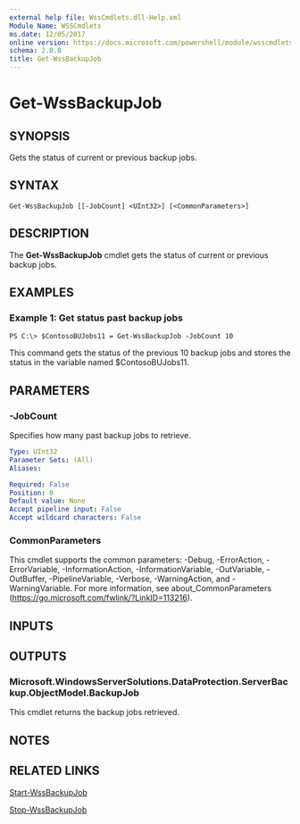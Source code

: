 ```yaml
---
external help file: WssCmdlets.dll-Help.xml
Module Name: WSSCmdlets
ms.date: 12/05/2017
online version: https://docs.microsoft.com/powershell/module/wsscmdlets/get-wssbackupjob?view=windowsserver2012r2-ps&wt.mc_id=ps-gethelp
schema: 2.0.0
title: Get-WssBackupJob
---
```


# Get-WssBackupJob

## SYNOPSIS
Gets the status of current or previous backup jobs.

## SYNTAX

```
Get-WssBackupJob [[-JobCount] <UInt32>] [<CommonParameters>]
```

## DESCRIPTION
The **Get-WssBackupJob** cmdlet gets the status of current or previous backup jobs.

## EXAMPLES

### Example 1: Get status past backup jobs
```
PS C:\> $ContosoBUJobs11 = Get-WssBackupJob -JobCount 10
```

This command gets the status of the previous 10 backup jobs and stores the status in the variable named $ContosoBUJobs11.

## PARAMETERS

### -JobCount
Specifies how many past backup jobs to retrieve.

```yaml
Type: UInt32
Parameter Sets: (All)
Aliases: 

Required: False
Position: 0
Default value: None
Accept pipeline input: False
Accept wildcard characters: False
```

### CommonParameters
This cmdlet supports the common parameters: -Debug, -ErrorAction, -ErrorVariable, -InformationAction, -InformationVariable, -OutVariable, -OutBuffer, -PipelineVariable, -Verbose, -WarningAction, and -WarningVariable. For more information, see about_CommonParameters (https://go.microsoft.com/fwlink/?LinkID=113216).

## INPUTS

## OUTPUTS

### Microsoft.WindowsServerSolutions.DataProtection.ServerBackup.ObjectModel.BackupJob
This cmdlet returns the backup jobs retrieved.

## NOTES

## RELATED LINKS

[Start-WssBackupJob](./Start-WssBackupJob.md)

[Stop-WssBackupJob](./Stop-WssBackupJob.md)

